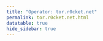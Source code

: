 ```yaml
---
title: "Operator: tor.r0cket.net"
permalink: tor.r0cket.net.html
datatable: true
hide_sidebar: true
---
```


<div>                        <script type="text/javascript">window.PlotlyConfig = {MathJaxConfig: 'local'};</script>
        <script charset="utf-8" src="https://cdn.plot.ly/plotly-2.20.0.min.js"></script>                <div id="fd08f674-dbbd-4628-aeb7-9027f258bf52" class="plotly-graph-div" style="height:100%; width:100%;"></div>            <script type="text/javascript">                                    window.PLOTLYENV=window.PLOTLYENV || {};                                    if (document.getElementById("fd08f674-dbbd-4628-aeb7-9027f258bf52")) {                    Plotly.newPlot(                        "fd08f674-dbbd-4628-aeb7-9027f258bf52",                        [{"name":"exit probability (%)","x":["2024-09-26","2024-09-27","2024-09-28","2024-09-29","2024-09-30","2024-10-01","2024-10-02","2024-10-03","2024-10-04","2024-10-05","2024-10-06","2024-10-07","2024-10-08","2024-10-09","2024-10-10","2024-10-11","2024-10-12","2024-10-13","2024-10-14","2024-10-15","2024-10-16","2024-10-17","2024-10-18","2024-10-19","2024-10-20","2024-10-21","2024-10-22","2024-10-23","2024-10-24","2024-10-25","2024-10-26","2024-10-27","2024-10-28","2024-10-29","2024-10-30","2024-10-31","2024-11-01","2024-11-02","2024-11-03","2024-11-04","2024-11-05","2024-11-06","2024-11-07","2024-11-08","2024-11-09","2024-11-10","2024-11-11","2024-11-12","2024-11-13","2024-11-14","2024-11-15","2024-11-16","2024-11-17","2024-11-18","2024-11-19","2024-11-20","2024-11-21","2024-11-22","2024-11-23","2024-11-24","2024-11-25","2024-11-26","2024-11-27","2024-11-28","2024-11-29","2024-11-30","2024-12-01","2024-12-02","2024-12-03","2024-12-04","2024-12-05","2024-12-06","2024-12-07","2024-12-08","2024-12-09","2024-12-10","2024-12-11","2024-12-12","2024-12-13","2024-12-14","2024-12-15","2024-12-16","2024-12-17","2024-12-18","2024-12-19","2024-12-20","2024-12-21","2024-12-22","2024-12-23","2024-12-24","2024-12-25","2024-12-26","2024-12-27","2024-12-28","2024-12-29","2024-12-30","2024-12-31","2025-01-01","2025-01-02","2025-01-03","2025-01-04","2025-01-05","2025-01-06","2025-01-07","2025-01-08","2025-01-09","2025-01-10","2025-01-11","2025-01-12","2025-01-13","2025-01-14","2025-01-15","2025-01-16","2025-01-17","2025-01-18","2025-01-19","2025-01-20","2025-01-21","2025-01-22","2025-01-23","2025-01-24","2025-01-25","2025-01-26","2025-01-27","2025-01-28","2025-01-29","2025-01-30","2025-01-31","2025-02-01","2025-02-02","2025-02-03","2025-02-04","2025-02-05","2025-02-06","2025-02-07","2025-02-08","2025-02-09","2025-02-10","2025-02-11","2025-02-12","2025-02-13","2025-02-14","2025-02-15","2025-02-16","2025-02-17","2025-02-18","2025-02-19","2025-02-20","2025-02-21","2025-02-22","2025-02-23","2025-02-24","2025-02-25","2025-02-26","2025-02-27","2025-02-28","2025-03-01","2025-03-02","2025-03-03","2025-03-04","2025-03-05","2025-03-06","2025-03-07","2025-03-08","2025-03-09","2025-03-10","2025-03-11","2025-03-12","2025-03-13","2025-03-14","2025-03-15","2025-03-16","2025-03-17","2025-03-18","2025-03-19","2025-03-20","2025-03-21","2025-03-22","2025-03-23","2025-03-24","2025-03-25","2025-03-26","2025-03-27","2025-03-28","2025-03-29","2025-03-30","2025-03-31","2025-04-01","2025-04-02","2025-04-03","2025-04-04","2025-04-05","2025-04-06","2025-04-07","2025-04-08","2025-04-09","2025-04-10","2025-04-11","2025-04-12","2025-04-13","2025-04-14","2025-04-15","2025-04-16","2025-04-17","2025-04-18","2025-04-19","2025-04-20","2025-04-21","2025-04-22","2025-04-23","2025-04-24"],"y":[0.0,0.0,0.0,0.04,0.04,0.04,0.05,0.05,0.05,0.06,0.07,0.09,0.1,0.13,0.13,0.12,0.12,0.13,0.16,0.18,0.19,0.21,0.28,0.29,0.5,0.55,0.59,0.62,0.6,0.59,0.57,0.57,0.57,0.56,0.54,0.56,0.48,0.48,0.49,0.47,0.48,0.49,0.48,0.47,0.46,0.46,0.46,0.45,0.47,0.63,0.65,0.69,0.71,0.78,0.86,0.94,1.0,1.07,1.08,1.19,1.24,1.28,1.28,1.31,1.37,1.39,1.43,1.44,1.44,1.47,1.49,1.48,1.47,1.49,1.71,1.54,1.57,1.6,1.66,1.63,1.66,1.77,1.61,null,1.78,1.76,1.71,1.65,1.53,1.2,1.07,1.07,1.01,1.0,0.94,0.92,0.91,0.88,0.88,0.85,0.84,0.75,0.81,0.9,1.03,1.13,1.19,1.22,1.24,1.29,1.33,1.37,1.51,1.56,1.6,1.62,1.7,1.78,2.16,2.61,2.74,3.01,3.42,3.58,3.88,4.03,4.15,4.25,4.33,4.44,4.47,4.44,4.7,4.54,4.48,4.46,4.49,4.42,4.41,4.64,4.33,4.32,4.36,4.38,5.03,5.06,5.3,5.48,5.44,5.53,5.74,5.82,5.94,5.93,6.04,6.04,5.7,5.73,6.04,6.09,6.05,6.02,6.01,5.99,6.04,6.03,6.04,6.06,6.12,6.02,5.88,5.85,5.81,5.8,5.73,5.73,5.63,5.57,5.6,5.7,5.74,5.78,5.81,5.79,5.78,5.92,6.12,6.73,6.97,7.34,7.45,7.35,7.41,7.5,7.57,7.59,7.78,7.9,7.89,8.03,8.1,8.31,8.42,8.58,8.95,8.96,8.99,9.1,9.18,8.79,9.21],"type":"scatter","xaxis":"x","yaxis":"y"},{"name":"guard probability (%)","x":["2024-09-26","2024-09-27","2024-09-28","2024-09-29","2024-09-30","2024-10-01","2024-10-02","2024-10-03","2024-10-04","2024-10-05","2024-10-06","2024-10-07","2024-10-08","2024-10-09","2024-10-10","2024-10-11","2024-10-12","2024-10-13","2024-10-14","2024-10-15","2024-10-16","2024-10-17","2024-10-18","2024-10-19","2024-10-20","2024-10-21","2024-10-22","2024-10-23","2024-10-24","2024-10-25","2024-10-26","2024-10-27","2024-10-28","2024-10-29","2024-10-30","2024-10-31","2024-11-01","2024-11-02","2024-11-03","2024-11-04","2024-11-05","2024-11-06","2024-11-07","2024-11-08","2024-11-09","2024-11-10","2024-11-11","2024-11-12","2024-11-13","2024-11-14","2024-11-15","2024-11-16","2024-11-17","2024-11-18","2024-11-19","2024-11-20","2024-11-21","2024-11-22","2024-11-23","2024-11-24","2024-11-25","2024-11-26","2024-11-27","2024-11-28","2024-11-29","2024-11-30","2024-12-01","2024-12-02","2024-12-03","2024-12-04","2024-12-05","2024-12-06","2024-12-07","2024-12-08","2024-12-09","2024-12-10","2024-12-11","2024-12-12","2024-12-13","2024-12-14","2024-12-15","2024-12-16","2024-12-17","2024-12-18","2024-12-19","2024-12-20","2024-12-21","2024-12-22","2024-12-23","2024-12-24","2024-12-25","2024-12-26","2024-12-27","2024-12-28","2024-12-29","2024-12-30","2024-12-31","2025-01-01","2025-01-02","2025-01-03","2025-01-04","2025-01-05","2025-01-06","2025-01-07","2025-01-08","2025-01-09","2025-01-10","2025-01-11","2025-01-12","2025-01-13","2025-01-14","2025-01-15","2025-01-16","2025-01-17","2025-01-18","2025-01-19","2025-01-20","2025-01-21","2025-01-22","2025-01-23","2025-01-24","2025-01-25","2025-01-26","2025-01-27","2025-01-28","2025-01-29","2025-01-30","2025-01-31","2025-02-01","2025-02-02","2025-02-03","2025-02-04","2025-02-05","2025-02-06","2025-02-07","2025-02-08","2025-02-09","2025-02-10","2025-02-11","2025-02-12","2025-02-13","2025-02-14","2025-02-15","2025-02-16","2025-02-17","2025-02-18","2025-02-19","2025-02-20","2025-02-21","2025-02-22","2025-02-23","2025-02-24","2025-02-25","2025-02-26","2025-02-27","2025-02-28","2025-03-01","2025-03-02","2025-03-03","2025-03-04","2025-03-05","2025-03-06","2025-03-07","2025-03-08","2025-03-09","2025-03-10","2025-03-11","2025-03-12","2025-03-13","2025-03-14","2025-03-15","2025-03-16","2025-03-17","2025-03-18","2025-03-19","2025-03-20","2025-03-21","2025-03-22","2025-03-23","2025-03-24","2025-03-25","2025-03-26","2025-03-27","2025-03-28","2025-03-29","2025-03-30","2025-03-31","2025-04-01","2025-04-02","2025-04-03","2025-04-04","2025-04-05","2025-04-06","2025-04-07","2025-04-08","2025-04-09","2025-04-10","2025-04-11","2025-04-12","2025-04-13","2025-04-14","2025-04-15","2025-04-16","2025-04-17","2025-04-18","2025-04-19","2025-04-20","2025-04-21","2025-04-22","2025-04-23","2025-04-24"],"y":[0.0,0.0,0.0,0.0,0.0,0.0,0.0,0.0,0.0,0.0,0.0,0.0,0.0,0.0,0.0,0.0,0.0,0.0,0.0,0.0,0.0,0.0,0.0,0.0,0.0,0.0,0.0,0.0,0.0,0.0,0.0,0.0,0.0,0.0,0.0,0.01,0.0,0.0,0.0,0.0,0.0,0.0,0.0,0.0,0.0,0.0,0.0,0.01,0.0,0.0,0.01,0.01,0.01,0.01,0.02,0.01,0.0,0.0,0.0,0.0,0.0,0.01,0.03,0.02,0.01,0.01,0.03,0.04,0.04,0.05,0.05,0.05,0.06,0.07,0.01,0.09,0.08,0.09,0.09,0.09,0.08,0.05,0.1,null,0.0,0.0,0.0,0.0,0.0,0.0,0.0,0.0,0.0,0.0,0.0,0.0,0.0,0.0,0.0,0.0,0.0,0.04,0.07,0.08,0.1,0.1,0.11,0.12,0.12,0.13,0.13,0.14,0.14,0.13,0.13,0.13,0.12,0.17,0.18,0.18,0.19,0.2,0.21,0.28,0.44,0.47,0.44,0.46,0.43,0.43,0.47,0.51,0.42,0.45,0.45,0.42,0.41,0.39,0.38,0.25,0.33,0.36,0.34,0.33,0.04,0.04,0.05,0.03,0.04,0.04,0.03,0.04,0.04,0.04,0.04,0.03,0.01,0.01,0.03,0.04,0.04,0.04,0.04,0.04,0.05,0.05,0.05,0.05,0.06,0.06,0.06,0.05,0.05,0.05,0.05,0.03,0.03,0.03,0.03,0.0,0.0,0.0,0.0,0.0,0.0,0.0,0.0,0.0,0.0,0.0,0.0,0.0,0.0,0.0,0.0,0.0,0.0,0.0,0.0,0.0,0.0,0.0,0.0,0.0,0.0,0.0,0.0,0.0,0.0,0.0,0.0],"type":"scatter","xaxis":"x","yaxis":"y"},{"name":"advertised bandwidth","x":["2024-09-26","2024-09-27","2024-09-28","2024-09-29","2024-09-30","2024-10-01","2024-10-02","2024-10-03","2024-10-04","2024-10-05","2024-10-06","2024-10-07","2024-10-08","2024-10-09","2024-10-10","2024-10-11","2024-10-12","2024-10-13","2024-10-14","2024-10-15","2024-10-16","2024-10-17","2024-10-18","2024-10-19","2024-10-20","2024-10-21","2024-10-22","2024-10-23","2024-10-24","2024-10-25","2024-10-26","2024-10-27","2024-10-28","2024-10-29","2024-10-30","2024-10-31","2024-11-01","2024-11-02","2024-11-03","2024-11-04","2024-11-05","2024-11-06","2024-11-07","2024-11-08","2024-11-09","2024-11-10","2024-11-11","2024-11-12","2024-11-13","2024-11-14","2024-11-15","2024-11-16","2024-11-17","2024-11-18","2024-11-19","2024-11-20","2024-11-21","2024-11-22","2024-11-23","2024-11-24","2024-11-25","2024-11-26","2024-11-27","2024-11-28","2024-11-29","2024-11-30","2024-12-01","2024-12-02","2024-12-03","2024-12-04","2024-12-05","2024-12-06","2024-12-07","2024-12-08","2024-12-09","2024-12-10","2024-12-11","2024-12-12","2024-12-13","2024-12-14","2024-12-15","2024-12-16","2024-12-17","2024-12-18","2024-12-19","2024-12-20","2024-12-21","2024-12-22","2024-12-23","2024-12-24","2024-12-25","2024-12-26","2024-12-27","2024-12-28","2024-12-29","2024-12-30","2024-12-31","2025-01-01","2025-01-02","2025-01-03","2025-01-04","2025-01-05","2025-01-06","2025-01-07","2025-01-08","2025-01-09","2025-01-10","2025-01-11","2025-01-12","2025-01-13","2025-01-14","2025-01-15","2025-01-16","2025-01-17","2025-01-18","2025-01-19","2025-01-20","2025-01-21","2025-01-22","2025-01-23","2025-01-24","2025-01-25","2025-01-26","2025-01-27","2025-01-28","2025-01-29","2025-01-30","2025-01-31","2025-02-01","2025-02-02","2025-02-03","2025-02-04","2025-02-05","2025-02-06","2025-02-07","2025-02-08","2025-02-09","2025-02-10","2025-02-11","2025-02-12","2025-02-13","2025-02-14","2025-02-15","2025-02-16","2025-02-17","2025-02-18","2025-02-19","2025-02-20","2025-02-21","2025-02-22","2025-02-23","2025-02-24","2025-02-25","2025-02-26","2025-02-27","2025-02-28","2025-03-01","2025-03-02","2025-03-03","2025-03-04","2025-03-05","2025-03-06","2025-03-07","2025-03-08","2025-03-09","2025-03-10","2025-03-11","2025-03-12","2025-03-13","2025-03-14","2025-03-15","2025-03-16","2025-03-17","2025-03-18","2025-03-19","2025-03-20","2025-03-21","2025-03-22","2025-03-23","2025-03-24","2025-03-25","2025-03-26","2025-03-27","2025-03-28","2025-03-29","2025-03-30","2025-03-31","2025-04-01","2025-04-02","2025-04-03","2025-04-04","2025-04-05","2025-04-06","2025-04-07","2025-04-08","2025-04-09","2025-04-10","2025-04-11","2025-04-12","2025-04-13","2025-04-14","2025-04-15","2025-04-16","2025-04-17","2025-04-18","2025-04-19","2025-04-20","2025-04-21","2025-04-22","2025-04-23","2025-04-24"],"y":[0.0,0.12,0.12,0.12,0.12,0.12,0.14,0.16,0.16,0.16,0.23,0.32,0.24,0.33,0.34,0.34,0.31,0.44,0.47,0.49,0.63,0.72,0.79,0.8,1.49,1.66,1.66,1.66,1.56,1.57,1.57,1.5,1.5,1.47,1.47,1.34,1.17,1.16,1.23,1.26,1.26,1.25,1.19,1.19,1.18,1.17,1.17,1.83,1.84,1.9,1.98,1.97,2.4,2.52,2.65,2.77,3.02,3.08,3.06,3.39,3.41,3.52,3.75,3.79,3.91,4.06,4.13,4.16,4.38,4.39,4.41,4.44,4.41,4.44,4.57,4.58,4.66,4.84,4.83,4.9,4.94,4.94,4.87,4.87,4.86,4.86,4.72,4.53,4.36,2.92,2.92,2.84,2.66,2.65,2.55,2.46,2.43,2.42,2.35,2.37,2.27,2.75,3.19,3.19,3.63,3.88,3.88,4.12,4.26,4.26,4.45,4.96,5.05,5.08,5.17,5.31,6.78,7.96,8.39,8.78,9.25,10.59,12.29,12.68,13.31,14.05,14.43,14.83,15.24,15.49,15.62,15.91,16.01,15.91,15.82,15.71,15.58,15.58,15.43,15.35,15.36,15.31,15.38,15.45,16.58,16.59,16.35,16.58,16.62,17.23,17.59,17.64,17.99,17.97,18.56,18.64,18.78,18.91,18.87,18.98,18.91,18.72,18.98,19.15,19.14,19.08,19.03,18.71,18.4,18.18,18.2,18.35,18.28,18.25,18.35,18.39,18.35,18.58,18.78,18.99,19.38,19.47,19.52,19.45,19.46,20.98,24.4,24.5,24.55,24.69,24.19,23.16,23.42,23.52,23.65,23.45,23.67,23.61,23.62,23.83,24.33,24.71,24.8,24.88,24.95,25.04,25.14,25.43,25.84,27.34,28.4],"type":"scatter","xaxis":"x","yaxis":"y2"}],                        {"template":{"data":{"histogram2dcontour":[{"type":"histogram2dcontour","colorbar":{"outlinewidth":0,"ticks":""},"colorscale":[[0.0,"#0d0887"],[0.1111111111111111,"#46039f"],[0.2222222222222222,"#7201a8"],[0.3333333333333333,"#9c179e"],[0.4444444444444444,"#bd3786"],[0.5555555555555556,"#d8576b"],[0.6666666666666666,"#ed7953"],[0.7777777777777778,"#fb9f3a"],[0.8888888888888888,"#fdca26"],[1.0,"#f0f921"]]}],"choropleth":[{"type":"choropleth","colorbar":{"outlinewidth":0,"ticks":""}}],"histogram2d":[{"type":"histogram2d","colorbar":{"outlinewidth":0,"ticks":""},"colorscale":[[0.0,"#0d0887"],[0.1111111111111111,"#46039f"],[0.2222222222222222,"#7201a8"],[0.3333333333333333,"#9c179e"],[0.4444444444444444,"#bd3786"],[0.5555555555555556,"#d8576b"],[0.6666666666666666,"#ed7953"],[0.7777777777777778,"#fb9f3a"],[0.8888888888888888,"#fdca26"],[1.0,"#f0f921"]]}],"heatmap":[{"type":"heatmap","colorbar":{"outlinewidth":0,"ticks":""},"colorscale":[[0.0,"#0d0887"],[0.1111111111111111,"#46039f"],[0.2222222222222222,"#7201a8"],[0.3333333333333333,"#9c179e"],[0.4444444444444444,"#bd3786"],[0.5555555555555556,"#d8576b"],[0.6666666666666666,"#ed7953"],[0.7777777777777778,"#fb9f3a"],[0.8888888888888888,"#fdca26"],[1.0,"#f0f921"]]}],"heatmapgl":[{"type":"heatmapgl","colorbar":{"outlinewidth":0,"ticks":""},"colorscale":[[0.0,"#0d0887"],[0.1111111111111111,"#46039f"],[0.2222222222222222,"#7201a8"],[0.3333333333333333,"#9c179e"],[0.4444444444444444,"#bd3786"],[0.5555555555555556,"#d8576b"],[0.6666666666666666,"#ed7953"],[0.7777777777777778,"#fb9f3a"],[0.8888888888888888,"#fdca26"],[1.0,"#f0f921"]]}],"contourcarpet":[{"type":"contourcarpet","colorbar":{"outlinewidth":0,"ticks":""}}],"contour":[{"type":"contour","colorbar":{"outlinewidth":0,"ticks":""},"colorscale":[[0.0,"#0d0887"],[0.1111111111111111,"#46039f"],[0.2222222222222222,"#7201a8"],[0.3333333333333333,"#9c179e"],[0.4444444444444444,"#bd3786"],[0.5555555555555556,"#d8576b"],[0.6666666666666666,"#ed7953"],[0.7777777777777778,"#fb9f3a"],[0.8888888888888888,"#fdca26"],[1.0,"#f0f921"]]}],"surface":[{"type":"surface","colorbar":{"outlinewidth":0,"ticks":""},"colorscale":[[0.0,"#0d0887"],[0.1111111111111111,"#46039f"],[0.2222222222222222,"#7201a8"],[0.3333333333333333,"#9c179e"],[0.4444444444444444,"#bd3786"],[0.5555555555555556,"#d8576b"],[0.6666666666666666,"#ed7953"],[0.7777777777777778,"#fb9f3a"],[0.8888888888888888,"#fdca26"],[1.0,"#f0f921"]]}],"mesh3d":[{"type":"mesh3d","colorbar":{"outlinewidth":0,"ticks":""}}],"scatter":[{"fillpattern":{"fillmode":"overlay","size":10,"solidity":0.2},"type":"scatter"}],"parcoords":[{"type":"parcoords","line":{"colorbar":{"outlinewidth":0,"ticks":""}}}],"scatterpolargl":[{"type":"scatterpolargl","marker":{"colorbar":{"outlinewidth":0,"ticks":""}}}],"bar":[{"error_x":{"color":"#2a3f5f"},"error_y":{"color":"#2a3f5f"},"marker":{"line":{"color":"#E5ECF6","width":0.5},"pattern":{"fillmode":"overlay","size":10,"solidity":0.2}},"type":"bar"}],"scattergeo":[{"type":"scattergeo","marker":{"colorbar":{"outlinewidth":0,"ticks":""}}}],"scatterpolar":[{"type":"scatterpolar","marker":{"colorbar":{"outlinewidth":0,"ticks":""}}}],"histogram":[{"marker":{"pattern":{"fillmode":"overlay","size":10,"solidity":0.2}},"type":"histogram"}],"scattergl":[{"type":"scattergl","marker":{"colorbar":{"outlinewidth":0,"ticks":""}}}],"scatter3d":[{"type":"scatter3d","line":{"colorbar":{"outlinewidth":0,"ticks":""}},"marker":{"colorbar":{"outlinewidth":0,"ticks":""}}}],"scattermapbox":[{"type":"scattermapbox","marker":{"colorbar":{"outlinewidth":0,"ticks":""}}}],"scatterternary":[{"type":"scatterternary","marker":{"colorbar":{"outlinewidth":0,"ticks":""}}}],"scattercarpet":[{"type":"scattercarpet","marker":{"colorbar":{"outlinewidth":0,"ticks":""}}}],"carpet":[{"aaxis":{"endlinecolor":"#2a3f5f","gridcolor":"white","linecolor":"white","minorgridcolor":"white","startlinecolor":"#2a3f5f"},"baxis":{"endlinecolor":"#2a3f5f","gridcolor":"white","linecolor":"white","minorgridcolor":"white","startlinecolor":"#2a3f5f"},"type":"carpet"}],"table":[{"cells":{"fill":{"color":"#EBF0F8"},"line":{"color":"white"}},"header":{"fill":{"color":"#C8D4E3"},"line":{"color":"white"}},"type":"table"}],"barpolar":[{"marker":{"line":{"color":"#E5ECF6","width":0.5},"pattern":{"fillmode":"overlay","size":10,"solidity":0.2}},"type":"barpolar"}],"pie":[{"automargin":true,"type":"pie"}]},"layout":{"autotypenumbers":"strict","colorway":["#636efa","#EF553B","#00cc96","#ab63fa","#FFA15A","#19d3f3","#FF6692","#B6E880","#FF97FF","#FECB52"],"font":{"color":"#2a3f5f"},"hovermode":"closest","hoverlabel":{"align":"left"},"paper_bgcolor":"white","plot_bgcolor":"#E5ECF6","polar":{"bgcolor":"#E5ECF6","angularaxis":{"gridcolor":"white","linecolor":"white","ticks":""},"radialaxis":{"gridcolor":"white","linecolor":"white","ticks":""}},"ternary":{"bgcolor":"#E5ECF6","aaxis":{"gridcolor":"white","linecolor":"white","ticks":""},"baxis":{"gridcolor":"white","linecolor":"white","ticks":""},"caxis":{"gridcolor":"white","linecolor":"white","ticks":""}},"coloraxis":{"colorbar":{"outlinewidth":0,"ticks":""}},"colorscale":{"sequential":[[0.0,"#0d0887"],[0.1111111111111111,"#46039f"],[0.2222222222222222,"#7201a8"],[0.3333333333333333,"#9c179e"],[0.4444444444444444,"#bd3786"],[0.5555555555555556,"#d8576b"],[0.6666666666666666,"#ed7953"],[0.7777777777777778,"#fb9f3a"],[0.8888888888888888,"#fdca26"],[1.0,"#f0f921"]],"sequentialminus":[[0.0,"#0d0887"],[0.1111111111111111,"#46039f"],[0.2222222222222222,"#7201a8"],[0.3333333333333333,"#9c179e"],[0.4444444444444444,"#bd3786"],[0.5555555555555556,"#d8576b"],[0.6666666666666666,"#ed7953"],[0.7777777777777778,"#fb9f3a"],[0.8888888888888888,"#fdca26"],[1.0,"#f0f921"]],"diverging":[[0,"#8e0152"],[0.1,"#c51b7d"],[0.2,"#de77ae"],[0.3,"#f1b6da"],[0.4,"#fde0ef"],[0.5,"#f7f7f7"],[0.6,"#e6f5d0"],[0.7,"#b8e186"],[0.8,"#7fbc41"],[0.9,"#4d9221"],[1,"#276419"]]},"xaxis":{"gridcolor":"white","linecolor":"white","ticks":"","title":{"standoff":15},"zerolinecolor":"white","automargin":true,"zerolinewidth":2},"yaxis":{"gridcolor":"white","linecolor":"white","ticks":"","title":{"standoff":15},"zerolinecolor":"white","automargin":true,"zerolinewidth":2},"scene":{"xaxis":{"backgroundcolor":"#E5ECF6","gridcolor":"white","linecolor":"white","showbackground":true,"ticks":"","zerolinecolor":"white","gridwidth":2},"yaxis":{"backgroundcolor":"#E5ECF6","gridcolor":"white","linecolor":"white","showbackground":true,"ticks":"","zerolinecolor":"white","gridwidth":2},"zaxis":{"backgroundcolor":"#E5ECF6","gridcolor":"white","linecolor":"white","showbackground":true,"ticks":"","zerolinecolor":"white","gridwidth":2}},"shapedefaults":{"line":{"color":"#2a3f5f"}},"annotationdefaults":{"arrowcolor":"#2a3f5f","arrowhead":0,"arrowwidth":1},"geo":{"bgcolor":"white","landcolor":"#E5ECF6","subunitcolor":"white","showland":true,"showlakes":true,"lakecolor":"white"},"title":{"x":0.05},"mapbox":{"style":"light"}}},"xaxis":{"anchor":"y","domain":[0.0,0.94],"rangeselector":{"buttons":[{"count":7,"label":"week","step":"day","stepmode":"backward"},{"count":1,"label":"month","step":"month","stepmode":"backward"},{"count":6,"label":"6 months","step":"month","stepmode":"backward"},{"count":1,"label":"year","step":"year","stepmode":"backward"},{"step":"all"}]}},"yaxis":{"anchor":"x","domain":[0.0,1.0],"title":{"text":"exit / guard probability"},"ticksuffix":"%","rangemode":"nonnegative"},"yaxis2":{"anchor":"x","overlaying":"y","side":"right","title":{"text":"advertised bandwidth"},"ticksuffix":" Gbit/s","rangemode":"nonnegative"},"hovermode":"x"},                        {"responsive": true}                    )                };                            </script>        </div>

Only proven relays are included in the graph and table. A proven relay claims to be part of a domain
and can be verified to be part of it via the
["well-known" URL or DNS records](https://nusenu.github.io/ContactInfo-Information-Sharing-Specification/#proof).

<div class="datatable-begin"></div>

| Nickname                                                            |   Mbit/s | Exit   | IPv4                                                 | IPv6                                                           | First Seen   | Tor Version   | AS Name                            |
|:--------------------------------------------------------------------|---------:|:-------|:-----------------------------------------------------|:---------------------------------------------------------------|:-------------|:--------------|:-----------------------------------|
| [r0cket11i7](w/relay/005A2425FAD0E62F9E83DB2C052DB8F75ADF0885.html) |      220 | Y      | [45.84.107.128](https://stat.ripe.net/45.84.107.128) | [2a0d:bbc7:0:1::7f](https://stat.ripe.net/2a0d:bbc7:0:1::7f)   | 2025-02-16   | 0.4.8.16      | [QuxLabs AB](w/as_number/AS214503) |
| [r0cket07i0](w/relay/06E48BA174A19C2225F8F6EF733D5E58E4D20348.html) |      279 | Y      | [45.84.107.74](https://stat.ripe.net/45.84.107.74)   | [2a0d:bbc7:0:1::36c](https://stat.ripe.net/2a0d:bbc7:0:1::36c) | 2025-01-19   | 0.4.8.16      | [QuxLabs AB](w/as_number/AS214503) |
| [r0cket10i3](w/relay/0AF0BA36BB1D55C8C66C2441F96286F43ADEA164.html) |      263 | Y      | [45.84.107.47](https://stat.ripe.net/45.84.107.47)   | [2a0d:bbc7:0:1::3d5](https://stat.ripe.net/2a0d:bbc7:0:1::3d5) | 2025-01-20   | 0.4.8.16      | [QuxLabs AB](w/as_number/AS214503) |
| [r0cket05i0](w/relay/0DCFEE3D83FEE9AB7AF9B8C17F2F3B605FF90AE4.html) |      267 | Y      | [45.84.107.222](https://stat.ripe.net/45.84.107.222) | [2a0d:bbc7:0:1::3cc](https://stat.ripe.net/2a0d:bbc7:0:1::3cc) | 2025-01-19   | 0.4.8.16      | [QuxLabs AB](w/as_number/AS214503) |
| [r0cket14i5](w/relay/0EDE69DCC3AB5E341B8676DC84746604A990579F.html) |      236 | Y      | [45.84.107.54](https://stat.ripe.net/45.84.107.54)   | [2a0d:bbc7:0:1::50](https://stat.ripe.net/2a0d:bbc7:0:1::50)   | 2025-03-24   | 0.4.8.16      | [QuxLabs AB](w/as_number/AS214503) |
| [r0cket07i3](w/relay/0FC8D93A9B674865F12022FE3ADED541D324FBFC.html) |      330 | Y      | [45.84.107.74](https://stat.ripe.net/45.84.107.74)   | [2a0d:bbc7:0:1::36c](https://stat.ripe.net/2a0d:bbc7:0:1::36c) | 2025-01-19   | 0.4.8.16      | [QuxLabs AB](w/as_number/AS214503) |
| [r0cket02i0](w/relay/10E1D592B53C7F880FB5FC1F705E786AC3EEC0AD.html) |      239 | Y      | [45.84.107.182](https://stat.ripe.net/45.84.107.182) | [2a0d:bbc7:0:1::254](https://stat.ripe.net/2a0d:bbc7:0:1::254) | 2024-09-26   | 0.4.8.16      | [QuxLabs AB](w/as_number/AS214503) |
| [r0cket14i6](w/relay/1554F2D7E1C77D5D555A8CB3D6AFE4F80425A549.html) |      278 | Y      | [45.84.107.54](https://stat.ripe.net/45.84.107.54)   | [2a0d:bbc7:0:1::50](https://stat.ripe.net/2a0d:bbc7:0:1::50)   | 2025-03-24   | 0.4.8.16      | [QuxLabs AB](w/as_number/AS214503) |
| [r0cket11i4](w/relay/1B626CD12EC5D970AF3FB088352DD387B6D6DC92.html) |      292 | Y      | [45.84.107.128](https://stat.ripe.net/45.84.107.128) | [2a0d:bbc7:0:1::7f](https://stat.ripe.net/2a0d:bbc7:0:1::7f)   | 2025-02-16   | 0.4.8.16      | [QuxLabs AB](w/as_number/AS214503) |
| [r0cket07i7](w/relay/1D1ED142F2B65FC97BEFCFA7DC208FFF7E0FC52C.html) |      225 | Y      | [45.84.107.74](https://stat.ripe.net/45.84.107.74)   | [2a0d:bbc7:0:1::36c](https://stat.ripe.net/2a0d:bbc7:0:1::36c) | 2025-01-19   | 0.4.8.16      | [QuxLabs AB](w/as_number/AS214503) |
| [r0cket05i4](w/relay/1F4C302B353D3393F79329BDC9CE8AE5138A93FC.html) |      224 | Y      | [45.84.107.222](https://stat.ripe.net/45.84.107.222) | [2a0d:bbc7:0:1::3cc](https://stat.ripe.net/2a0d:bbc7:0:1::3cc) | 2025-01-19   | 0.4.8.16      | [QuxLabs AB](w/as_number/AS214503) |
| [r0cket08i1](w/relay/1F8D8FD528E19545E5CE8BA05B2492CC439FAD2C.html) |      215 | Y      | [45.84.107.172](https://stat.ripe.net/45.84.107.172) | [2a0d:bbc7:0:1::38c](https://stat.ripe.net/2a0d:bbc7:0:1::38c) | 2025-01-20   | 0.4.8.16      | [QuxLabs AB](w/as_number/AS214503) |
| [r0cket11i3](w/relay/1FB340AF949D796701A4908170F42D757546DE1A.html) |      253 | Y      | [45.84.107.128](https://stat.ripe.net/45.84.107.128) | [2a0d:bbc7:0:1::7f](https://stat.ripe.net/2a0d:bbc7:0:1::7f)   | 2025-02-16   | 0.4.8.16      | [QuxLabs AB](w/as_number/AS214503) |
| [r0cket13i1](w/relay/20A2D0A0C53B6A461C6D97889DAAC47894A78F64.html) |      209 | Y      | [45.84.107.97](https://stat.ripe.net/45.84.107.97)   | [2a0d:bbc7:0:1::2ef](https://stat.ripe.net/2a0d:bbc7:0:1::2ef) | 2025-02-16   | 0.4.8.16      | [QuxLabs AB](w/as_number/AS214503) |
| [r0cket04i5](w/relay/2310076653AEECCDCC18BECBC4CD04459E370D0B.html) |      263 | Y      | [45.84.107.101](https://stat.ripe.net/45.84.107.101) | [2a0d:bbc7:0:1::1df](https://stat.ripe.net/2a0d:bbc7:0:1::1df) | 2025-01-13   | 0.4.8.16      | [QuxLabs AB](w/as_number/AS214503) |
| [r0cket14i4](w/relay/24281B5D0B8A29FE64BBD94E95CC06197995FEA0.html) |      210 | Y      | [45.84.107.54](https://stat.ripe.net/45.84.107.54)   | [2a0d:bbc7:0:1::50](https://stat.ripe.net/2a0d:bbc7:0:1::50)   | 2025-03-24   | 0.4.8.16      | [QuxLabs AB](w/as_number/AS214503) |
| [r0cket01i5](w/relay/251945FE33233646D1AA109A0858E087DDA64CD7.html) |      270 | Y      | [45.84.107.198](https://stat.ripe.net/45.84.107.198) | [2a0d:bbc7:0:1::320](https://stat.ripe.net/2a0d:bbc7:0:1::320) | 2024-11-11   | 0.4.8.16      | [QuxLabs AB](w/as_number/AS214503) |
| [r0cket10i5](w/relay/287A1C40B818DF6C45E8496CDE5026F11563CF10.html) |      190 | Y      | [45.84.107.47](https://stat.ripe.net/45.84.107.47)   | [2a0d:bbc7:0:1::3d5](https://stat.ripe.net/2a0d:bbc7:0:1::3d5) | 2025-01-20   | 0.4.8.16      | [QuxLabs AB](w/as_number/AS214503) |
| [r0cket05i3](w/relay/2C4A879D954A8A85D62BA57DF8AF6A25D0D7DCF6.html) |      267 | Y      | [45.84.107.222](https://stat.ripe.net/45.84.107.222) | [2a0d:bbc7:0:1::3cc](https://stat.ripe.net/2a0d:bbc7:0:1::3cc) | 2025-01-19   | 0.4.8.16      | [QuxLabs AB](w/as_number/AS214503) |
| [r0cket14i0](w/relay/2C653B48D74CC845F6E26083CD18B818F6F93F2A.html) |      225 | Y      | [45.84.107.54](https://stat.ripe.net/45.84.107.54)   | [2a0d:bbc7:0:1::50](https://stat.ripe.net/2a0d:bbc7:0:1::50)   | 2025-03-24   | 0.4.8.16      | [QuxLabs AB](w/as_number/AS214503) |
| [r0cket04i1](w/relay/313759D2840984823598604F6FFE5145E38B920D.html) |      218 | Y      | [45.84.107.101](https://stat.ripe.net/45.84.107.101) | [2a0d:bbc7:0:1::1df](https://stat.ripe.net/2a0d:bbc7:0:1::1df) | 2025-01-13   | 0.4.8.16      | [QuxLabs AB](w/as_number/AS214503) |
| [r0cket09i5](w/relay/31917AFC85EE34F85CAAF9CCCA56B90F2D4B1BA4.html) |      232 | Y      | [45.84.107.33](https://stat.ripe.net/45.84.107.33)   | [2a0d:bbc7:0:1::3bd](https://stat.ripe.net/2a0d:bbc7:0:1::3bd) | 2025-01-20   | 0.4.8.16      | [QuxLabs AB](w/as_number/AS214503) |
| [r0cket09i3](w/relay/341107C7E1231224299914B9406F7CF5676115C1.html) |      271 | Y      | [45.84.107.33](https://stat.ripe.net/45.84.107.33)   | [2a0d:bbc7:0:1::3bd](https://stat.ripe.net/2a0d:bbc7:0:1::3bd) | 2025-01-20   | 0.4.8.16      | [QuxLabs AB](w/as_number/AS214503) |
| [r0cket06i3](w/relay/341274D4EF27B9C91B9961DCF14E5B3B2B8C9400.html) |      245 | Y      | [45.84.107.55](https://stat.ripe.net/45.84.107.55)   | [2a0d:bbc7:0:1::328](https://stat.ripe.net/2a0d:bbc7:0:1::328) | 2025-01-19   | 0.4.8.16      | [QuxLabs AB](w/as_number/AS214503) |
| [r0cket06i1](w/relay/34A8DB1B8A5DEBF5A9E6754F42221C112950E517.html) |      268 | Y      | [45.84.107.55](https://stat.ripe.net/45.84.107.55)   | [2a0d:bbc7:0:1::328](https://stat.ripe.net/2a0d:bbc7:0:1::328) | 2025-01-19   | 0.4.8.16      | [QuxLabs AB](w/as_number/AS214503) |
| [r0cket01i0](w/relay/3529C2892571E24A856F207E6FBF218E39C99F0D.html) |      226 | Y      | [45.84.107.198](https://stat.ripe.net/45.84.107.198) | [2a0d:bbc7:0:1::320](https://stat.ripe.net/2a0d:bbc7:0:1::320) | 2024-09-26   | 0.4.8.16      | [QuxLabs AB](w/as_number/AS214503) |
| [r0cket11i6](w/relay/35A3DA43E5EC3C04358302F3320C9E8BA4F9A82F.html) |      275 | Y      | [45.84.107.128](https://stat.ripe.net/45.84.107.128) | [2a0d:bbc7:0:1::7f](https://stat.ripe.net/2a0d:bbc7:0:1::7f)   | 2025-02-16   | 0.4.8.16      | [QuxLabs AB](w/as_number/AS214503) |
| [r0cket08i3](w/relay/370B11DDF7BD68A79A8D40157F129844EE828ECA.html) |      235 | Y      | [45.84.107.172](https://stat.ripe.net/45.84.107.172) | [2a0d:bbc7:0:1::38c](https://stat.ripe.net/2a0d:bbc7:0:1::38c) | 2025-01-20   | 0.4.8.16      | [QuxLabs AB](w/as_number/AS214503) |
| [r0cket07i5](w/relay/3B2DC4A8D60284670E242F5D64D5C1EEEEB07E2F.html) |      266 | Y      | [45.84.107.74](https://stat.ripe.net/45.84.107.74)   | [2a0d:bbc7:0:1::36c](https://stat.ripe.net/2a0d:bbc7:0:1::36c) | 2025-01-19   | 0.4.8.16      | [QuxLabs AB](w/as_number/AS214503) |
| [r0cket13i5](w/relay/3BEF092A1CC6838757CA7BD9ABFAF3B3B4238F99.html) |      216 | Y      | [45.84.107.97](https://stat.ripe.net/45.84.107.97)   | [2a0d:bbc7:0:1::2ef](https://stat.ripe.net/2a0d:bbc7:0:1::2ef) | 2025-02-16   | 0.4.8.16      | [QuxLabs AB](w/as_number/AS214503) |
| [r0cket08i4](w/relay/422D1A5628BD829D150E82F8289EB538B3712348.html) |      256 | Y      | [45.84.107.172](https://stat.ripe.net/45.84.107.172) | [2a0d:bbc7:0:1::38c](https://stat.ripe.net/2a0d:bbc7:0:1::38c) | 2025-01-20   | 0.4.8.16      | [QuxLabs AB](w/as_number/AS214503) |
| [r0cket12i6](w/relay/43028376723E3E726F9EAE86A086D8889BE64E3D.html) |      205 | Y      | [45.84.107.17](https://stat.ripe.net/45.84.107.17)   | [2a0d:bbc7:0:1::10a](https://stat.ripe.net/2a0d:bbc7:0:1::10a) | 2025-02-16   | 0.4.8.16      | [QuxLabs AB](w/as_number/AS214503) |
| [r0cket11i2](w/relay/4335589669E83ECBFD9BA73E9A99C16856B9E1D9.html) |      230 | Y      | [45.84.107.128](https://stat.ripe.net/45.84.107.128) | [2a0d:bbc7:0:1::7f](https://stat.ripe.net/2a0d:bbc7:0:1::7f)   | 2025-02-16   | 0.4.8.16      | [QuxLabs AB](w/as_number/AS214503) |
| [r0cket06i0](w/relay/44097A370F6B0B2B1755CD024B79674AAA71CFC7.html) |      239 | Y      | [45.84.107.55](https://stat.ripe.net/45.84.107.55)   | [2a0d:bbc7:0:1::328](https://stat.ripe.net/2a0d:bbc7:0:1::328) | 2025-01-19   | 0.4.8.16      | [QuxLabs AB](w/as_number/AS214503) |
| [r0cket14i7](w/relay/458F08B4175FFF0805E11AD9684B57557A48BBB1.html) |      291 | Y      | [45.84.107.54](https://stat.ripe.net/45.84.107.54)   | [2a0d:bbc7:0:1::50](https://stat.ripe.net/2a0d:bbc7:0:1::50)   | 2025-03-24   | 0.4.8.16      | [QuxLabs AB](w/as_number/AS214503) |
| [r0cket07i6](w/relay/50CAEB3BA0AABE4AD2A12BD99CB7185C502A4178.html) |      305 | Y      | [45.84.107.74](https://stat.ripe.net/45.84.107.74)   | [2a0d:bbc7:0:1::36c](https://stat.ripe.net/2a0d:bbc7:0:1::36c) | 2025-01-19   | 0.4.8.16      | [QuxLabs AB](w/as_number/AS214503) |
| [r0cket01i4](w/relay/5E50AEE8C52E1B955092B2746B84802DC4A0BE9D.html) |      261 | Y      | [45.84.107.198](https://stat.ripe.net/45.84.107.198) | [2a0d:bbc7:0:1::320](https://stat.ripe.net/2a0d:bbc7:0:1::320) | 2024-11-11   | 0.4.8.16      | [QuxLabs AB](w/as_number/AS214503) |
| [r0cket08i0](w/relay/5EEE760B789E9840C3A5BB6C6A1A1F5D3721EB1D.html) |      279 | Y      | [45.84.107.172](https://stat.ripe.net/45.84.107.172) | [2a0d:bbc7:0:1::38c](https://stat.ripe.net/2a0d:bbc7:0:1::38c) | 2025-01-20   | 0.4.8.16      | [QuxLabs AB](w/as_number/AS214503) |
| [r0cket10i0](w/relay/5F93857784776B9CF22260FF6BF82ACB72E43A38.html) |      227 | Y      | [45.84.107.47](https://stat.ripe.net/45.84.107.47)   | [2a0d:bbc7:0:1::3d5](https://stat.ripe.net/2a0d:bbc7:0:1::3d5) | 2025-01-20   | 0.4.8.16      | [QuxLabs AB](w/as_number/AS214503) |
| [r0cket12i2](w/relay/60E0D9EC8AEA065A4C45F0E0DB12587F1B616972.html) |      237 | Y      | [45.84.107.17](https://stat.ripe.net/45.84.107.17)   | [2a0d:bbc7:0:1::10a](https://stat.ripe.net/2a0d:bbc7:0:1::10a) | 2025-02-16   | 0.4.8.16      | [QuxLabs AB](w/as_number/AS214503) |
| [r0cket06i4](w/relay/61D5F5E8EC8F4F489168C76514ECD5B308C2D223.html) |      309 | Y      | [45.84.107.55](https://stat.ripe.net/45.84.107.55)   | [2a0d:bbc7:0:1::328](https://stat.ripe.net/2a0d:bbc7:0:1::328) | 2025-01-19   | 0.4.8.16      | [QuxLabs AB](w/as_number/AS214503) |
| [r0cket03i6](w/relay/6A14DC623BEBA4F894F5474D893A7655D313D714.html) |      222 | Y      | [45.84.107.76](https://stat.ripe.net/45.84.107.76)   | [2a0d:bbc7:0:1::394](https://stat.ripe.net/2a0d:bbc7:0:1::394) | 2024-11-11   | 0.4.8.16      | [QuxLabs AB](w/as_number/AS214503) |
| [r0cket05i6](w/relay/6B980F46B01121CFB87BD54E3E780062A6E7C7ED.html) |      277 | Y      | [45.84.107.222](https://stat.ripe.net/45.84.107.222) | [2a0d:bbc7:0:1::3cc](https://stat.ripe.net/2a0d:bbc7:0:1::3cc) | 2025-01-19   | 0.4.8.16      | [QuxLabs AB](w/as_number/AS214503) |
| [r0cket12i7](w/relay/6D63A9F2765FCAC32CC738D2B80C600BEAB6A0A9.html) |      244 | Y      | [45.84.107.17](https://stat.ripe.net/45.84.107.17)   | [2a0d:bbc7:0:1::10a](https://stat.ripe.net/2a0d:bbc7:0:1::10a) | 2025-02-16   | 0.4.8.16      | [QuxLabs AB](w/as_number/AS214503) |
| [r0cket02i1](w/relay/6FC1596C9A3F2E8ABC44C819D327AAC039580511.html) |      226 | Y      | [45.84.107.182](https://stat.ripe.net/45.84.107.182) | [2a0d:bbc7:0:1::254](https://stat.ripe.net/2a0d:bbc7:0:1::254) | 2024-10-15   | 0.4.8.16      | [QuxLabs AB](w/as_number/AS214503) |
| [r0cket13i2](w/relay/77B9369AE0D561D3214A1248EEB1AF6778BBB9B8.html) |      294 | Y      | [45.84.107.97](https://stat.ripe.net/45.84.107.97)   | [2a0d:bbc7:0:1::2ef](https://stat.ripe.net/2a0d:bbc7:0:1::2ef) | 2025-02-16   | 0.4.8.16      | [QuxLabs AB](w/as_number/AS214503) |
| [r0cket14i3](w/relay/79B578BF5C02517EDCC1FB9C00F72B0FDB03BFCB.html) |      311 | Y      | [45.84.107.54](https://stat.ripe.net/45.84.107.54)   | [2a0d:bbc7:0:1::50](https://stat.ripe.net/2a0d:bbc7:0:1::50)   | 2025-03-24   | 0.4.8.16      | [QuxLabs AB](w/as_number/AS214503) |
| [r0cket08i6](w/relay/7A08DE16C89A10190DDDB63179F83F235276E181.html) |      249 | Y      | [45.84.107.172](https://stat.ripe.net/45.84.107.172) | [2a0d:bbc7:0:1::38c](https://stat.ripe.net/2a0d:bbc7:0:1::38c) | 2025-01-20   | 0.4.8.16      | [QuxLabs AB](w/as_number/AS214503) |
| [r0cket06i7](w/relay/7C1F9EECC2DE7C86FB924C333B727CA31C35FD81.html) |      222 | Y      | [45.84.107.55](https://stat.ripe.net/45.84.107.55)   | [2a0d:bbc7:0:1::328](https://stat.ripe.net/2a0d:bbc7:0:1::328) | 2025-01-19   | 0.4.8.16      | [QuxLabs AB](w/as_number/AS214503) |
| [r0cket04i4](w/relay/7E98E3AD98D7AD4D707E82D4A596A12F78A701F7.html) |      241 | Y      | [45.84.107.101](https://stat.ripe.net/45.84.107.101) | [2a0d:bbc7:0:1::1df](https://stat.ripe.net/2a0d:bbc7:0:1::1df) | 2025-01-13   | 0.4.8.16      | [QuxLabs AB](w/as_number/AS214503) |
| [r0cket12i1](w/relay/7F24D28387CE8A397091897C5B9FE6F08638BDA3.html) |      287 | Y      | [45.84.107.17](https://stat.ripe.net/45.84.107.17)   | [2a0d:bbc7:0:1::10a](https://stat.ripe.net/2a0d:bbc7:0:1::10a) | 2025-02-16   | 0.4.8.16      | [QuxLabs AB](w/as_number/AS214503) |
| [r0cket03i0](w/relay/80213FCD4B53DB7048FB9FBB20D138041CE5C94E.html) |      229 | Y      | [45.84.107.76](https://stat.ripe.net/45.84.107.76)   | [2a0d:bbc7:0:1::394](https://stat.ripe.net/2a0d:bbc7:0:1::394) | 2024-09-26   | 0.4.8.16      | [QuxLabs AB](w/as_number/AS214503) |
| [r0cket01i1](w/relay/824899A509A02BAFA438A205BD034BC31686F024.html) |      353 | Y      | [45.84.107.198](https://stat.ripe.net/45.84.107.198) | [2a0d:bbc7:0:1::320](https://stat.ripe.net/2a0d:bbc7:0:1::320) | 2024-10-15   | 0.4.8.16      | [QuxLabs AB](w/as_number/AS214503) |
| [r0cket10i4](w/relay/82A242A8D9B66AB2B09A88B52FCE3653959C1846.html) |      222 | Y      | [45.84.107.47](https://stat.ripe.net/45.84.107.47)   | [2a0d:bbc7:0:1::3d5](https://stat.ripe.net/2a0d:bbc7:0:1::3d5) | 2025-01-20   | 0.4.8.16      | [QuxLabs AB](w/as_number/AS214503) |
| [r0cket11i5](w/relay/838CA077BF260EF564442499CC60037EC0502684.html) |      247 | Y      | [45.84.107.128](https://stat.ripe.net/45.84.107.128) | [2a0d:bbc7:0:1::7f](https://stat.ripe.net/2a0d:bbc7:0:1::7f)   | 2025-02-16   | 0.4.8.16      | [QuxLabs AB](w/as_number/AS214503) |
| [r0cket06i5](w/relay/84889484776134DB1CB94BD6DA6F16D75056B59E.html) |      238 | Y      | [45.84.107.55](https://stat.ripe.net/45.84.107.55)   | [2a0d:bbc7:0:1::328](https://stat.ripe.net/2a0d:bbc7:0:1::328) | 2025-01-19   | 0.4.8.16      | [QuxLabs AB](w/as_number/AS214503) |
| [r0cket11i0](w/relay/8596B27AE2C4CFBB55617B0AAA2C431275484CEE.html) |      294 | Y      | [45.84.107.128](https://stat.ripe.net/45.84.107.128) | [2a0d:bbc7:0:1::7f](https://stat.ripe.net/2a0d:bbc7:0:1::7f)   | 2025-02-16   | 0.4.8.16      | [QuxLabs AB](w/as_number/AS214503) |
| [r0cket14i2](w/relay/86AE8C7F01A48B16F4C194F2EC8D781224260AB6.html) |      271 | Y      | [45.84.107.54](https://stat.ripe.net/45.84.107.54)   | [2a0d:bbc7:0:1::50](https://stat.ripe.net/2a0d:bbc7:0:1::50)   | 2025-03-24   | 0.4.8.16      | [QuxLabs AB](w/as_number/AS214503) |
| [r0cket07i2](w/relay/873B505D739D5777A20D118FBE5B8CD6B182D674.html) |      224 | Y      | [45.84.107.74](https://stat.ripe.net/45.84.107.74)   | [2a0d:bbc7:0:1::36c](https://stat.ripe.net/2a0d:bbc7:0:1::36c) | 2025-01-19   | 0.4.8.16      | [QuxLabs AB](w/as_number/AS214503) |
| [r0cket13i4](w/relay/8B9F7EE7D856C3A94D041ECB24ECE059BCF717CB.html) |      341 | Y      | [45.84.107.97](https://stat.ripe.net/45.84.107.97)   | [2a0d:bbc7:0:1::2ef](https://stat.ripe.net/2a0d:bbc7:0:1::2ef) | 2025-02-16   | 0.4.8.16      | [QuxLabs AB](w/as_number/AS214503) |
| [r0cket04i7](w/relay/8D87D8F9DC34A628459A2148AD6AC0BB3AB0AA08.html) |      286 | Y      | [45.84.107.101](https://stat.ripe.net/45.84.107.101) | [2a0d:bbc7:0:1::1df](https://stat.ripe.net/2a0d:bbc7:0:1::1df) | 2025-01-13   | 0.4.8.16      | [QuxLabs AB](w/as_number/AS214503) |
| [r0cket13i0](w/relay/8F22F5F09E5249096B98EF389D9040FEF1D61F82.html) |      242 | Y      | [45.84.107.97](https://stat.ripe.net/45.84.107.97)   | [2a0d:bbc7:0:1::2ef](https://stat.ripe.net/2a0d:bbc7:0:1::2ef) | 2025-02-16   | 0.4.8.16      | [QuxLabs AB](w/as_number/AS214503) |
| [r0cket03i5](w/relay/906887EFA736C5EFDD6DBAC00222E65AB18D98F1.html) |      214 | Y      | [45.84.107.76](https://stat.ripe.net/45.84.107.76)   | [2a0d:bbc7:0:1::394](https://stat.ripe.net/2a0d:bbc7:0:1::394) | 2024-11-11   | 0.4.8.16      | [QuxLabs AB](w/as_number/AS214503) |
| [r0cket04i2](w/relay/9C41CC6BBC7B36D6A944910D7F3145F3C5E84DD8.html) |      282 | Y      | [45.84.107.101](https://stat.ripe.net/45.84.107.101) | [2a0d:bbc7:0:1::1df](https://stat.ripe.net/2a0d:bbc7:0:1::1df) | 2025-01-13   | 0.4.8.16      | [QuxLabs AB](w/as_number/AS214503) |
| [r0cket03i1](w/relay/9E34FB0C8E937ED8CFCE0E47793B970C731954F8.html) |      295 | Y      | [45.84.107.76](https://stat.ripe.net/45.84.107.76)   | [2a0d:bbc7:0:1::394](https://stat.ripe.net/2a0d:bbc7:0:1::394) | 2024-10-14   | 0.4.8.16      | [QuxLabs AB](w/as_number/AS214503) |
| [r0cket13i6](w/relay/A145DF21981626EF868F9BE79946A68ED4CF4275.html) |      219 | Y      | [45.84.107.97](https://stat.ripe.net/45.84.107.97)   | [2a0d:bbc7:0:1::2ef](https://stat.ripe.net/2a0d:bbc7:0:1::2ef) | 2025-02-16   | 0.4.8.16      | [QuxLabs AB](w/as_number/AS214503) |
| [r0cket14i1](w/relay/A157A997167AFFFD85D5F23D69AD3B2252F87255.html) |      273 | Y      | [45.84.107.54](https://stat.ripe.net/45.84.107.54)   | [2a0d:bbc7:0:1::50](https://stat.ripe.net/2a0d:bbc7:0:1::50)   | 2025-03-24   | 0.4.8.16      | [QuxLabs AB](w/as_number/AS214503) |
| [r0cket12i3](w/relay/A39009A4B0205407B6912D2765A3707E5DCAB167.html) |      239 | Y      | [45.84.107.17](https://stat.ripe.net/45.84.107.17)   | [2a0d:bbc7:0:1::10a](https://stat.ripe.net/2a0d:bbc7:0:1::10a) | 2025-02-16   | 0.4.8.16      | [QuxLabs AB](w/as_number/AS214503) |
| [r0cket01i6](w/relay/A6FD2A6E2AA3CAC3C6F15C264445E4C3B27B31DC.html) |      205 | Y      | [45.84.107.198](https://stat.ripe.net/45.84.107.198) | [2a0d:bbc7:0:1::320](https://stat.ripe.net/2a0d:bbc7:0:1::320) | 2024-11-11   | 0.4.8.16      | [QuxLabs AB](w/as_number/AS214503) |
| [r0cket01i3](w/relay/A783199953F8BBC25E6846C570AE3B85AC137531.html) |      216 | Y      | [45.84.107.198](https://stat.ripe.net/45.84.107.198) | [2a0d:bbc7:0:1::320](https://stat.ripe.net/2a0d:bbc7:0:1::320) | 2024-11-11   | 0.4.8.16      | [QuxLabs AB](w/as_number/AS214503) |
| [r0cket11i1](w/relay/A9E4FE092277F352792F228F80080E71F7E83217.html) |      219 | Y      | [45.84.107.128](https://stat.ripe.net/45.84.107.128) | [2a0d:bbc7:0:1::7f](https://stat.ripe.net/2a0d:bbc7:0:1::7f)   | 2025-02-16   | 0.4.8.16      | [QuxLabs AB](w/as_number/AS214503) |
| [r0cket08i5](w/relay/ABA91B9807962E04546DD3EDE7FEC56BE7580EA8.html) |      242 | Y      | [45.84.107.172](https://stat.ripe.net/45.84.107.172) | [2a0d:bbc7:0:1::38c](https://stat.ripe.net/2a0d:bbc7:0:1::38c) | 2025-01-20   | 0.4.8.16      | [QuxLabs AB](w/as_number/AS214503) |
| [r0cket07i1](w/relay/B4B2CBECBA12E2DB17CF729408084C8D7F650C50.html) |      331 | Y      | [45.84.107.74](https://stat.ripe.net/45.84.107.74)   | [2a0d:bbc7:0:1::36c](https://stat.ripe.net/2a0d:bbc7:0:1::36c) | 2025-01-19   | 0.4.8.16      | [QuxLabs AB](w/as_number/AS214503) |
| [r0cket07i4](w/relay/B6BF608B96247C71D79504F0C57F0175ECAFCB07.html) |      212 | Y      | [45.84.107.74](https://stat.ripe.net/45.84.107.74)   | [2a0d:bbc7:0:1::36c](https://stat.ripe.net/2a0d:bbc7:0:1::36c) | 2025-01-19   | 0.4.8.16      | [QuxLabs AB](w/as_number/AS214503) |
| [r0cket09i6](w/relay/B8E5872B4101F0963E6E74762CBCBC7C3FD75F14.html) |      282 | Y      | [45.84.107.33](https://stat.ripe.net/45.84.107.33)   | [2a0d:bbc7:0:1::3bd](https://stat.ripe.net/2a0d:bbc7:0:1::3bd) | 2025-01-20   | 0.4.8.16      | [QuxLabs AB](w/as_number/AS214503) |
| [r0cket02i3](w/relay/B930C1DDE3587A15CFFD1525EE317F7CF0AB3DDF.html) |      295 | Y      | [45.84.107.182](https://stat.ripe.net/45.84.107.182) | [2a0d:bbc7:0:1::254](https://stat.ripe.net/2a0d:bbc7:0:1::254) | 2024-11-11   | 0.4.8.16      | [QuxLabs AB](w/as_number/AS214503) |
| [r0cket02i4](w/relay/BB8D8F90A8F9349D2BDBF6ED7FBA2A61AFF3FAE8.html) |      261 | Y      | [45.84.107.182](https://stat.ripe.net/45.84.107.182) | [2a0d:bbc7:0:1::254](https://stat.ripe.net/2a0d:bbc7:0:1::254) | 2024-11-11   | 0.4.8.16      | [QuxLabs AB](w/as_number/AS214503) |
| [r0cket09i2](w/relay/BEEEB7DEEA0F25901BCCAF9087984AECB0BC02E3.html) |      245 | Y      | [45.84.107.33](https://stat.ripe.net/45.84.107.33)   | [2a0d:bbc7:0:1::3bd](https://stat.ripe.net/2a0d:bbc7:0:1::3bd) | 2025-01-20   | 0.4.8.16      | [QuxLabs AB](w/as_number/AS214503) |
| [r0cket03i2](w/relay/C01DD3A08EB602006D65DE6EA5787FE5E405CC1D.html) |      240 | Y      | [45.84.107.76](https://stat.ripe.net/45.84.107.76)   | [2a0d:bbc7:0:1::394](https://stat.ripe.net/2a0d:bbc7:0:1::394) | 2024-11-11   | 0.4.8.16      | [QuxLabs AB](w/as_number/AS214503) |
| [r0cket05i7](w/relay/C081C6D5D1F398F677717042ADF131784855B9FC.html) |      297 | Y      | [45.84.107.222](https://stat.ripe.net/45.84.107.222) | [2a0d:bbc7:0:1::3cc](https://stat.ripe.net/2a0d:bbc7:0:1::3cc) | 2025-01-19   | 0.4.8.16      | [QuxLabs AB](w/as_number/AS214503) |
| [r0cket05i1](w/relay/C1503B455C1F5613A22FDE2EAA90A6EA87C45D0F.html) |      248 | Y      | [45.84.107.222](https://stat.ripe.net/45.84.107.222) | [2a0d:bbc7:0:1::3cc](https://stat.ripe.net/2a0d:bbc7:0:1::3cc) | 2025-01-19   | 0.4.8.16      | [QuxLabs AB](w/as_number/AS214503) |
| [r0cket04i6](w/relay/C361BD39D27C0E9B4BEFA823131C8D4BB1DBFD06.html) |      205 | Y      | [45.84.107.101](https://stat.ripe.net/45.84.107.101) | [2a0d:bbc7:0:1::1df](https://stat.ripe.net/2a0d:bbc7:0:1::1df) | 2025-01-13   | 0.4.8.16      | [QuxLabs AB](w/as_number/AS214503) |
| [r0cket13i3](w/relay/C42FF9E0D0CE6B5D83E27C35026D14E402572AE6.html) |      221 | Y      | [45.84.107.97](https://stat.ripe.net/45.84.107.97)   | [2a0d:bbc7:0:1::2ef](https://stat.ripe.net/2a0d:bbc7:0:1::2ef) | 2025-02-16   | 0.4.8.16      | [QuxLabs AB](w/as_number/AS214503) |
| [r0cket08i2](w/relay/C4F960FE82653470B0D2DB9040E32433D3403568.html) |      203 | Y      | [45.84.107.172](https://stat.ripe.net/45.84.107.172) | [2a0d:bbc7:0:1::38c](https://stat.ripe.net/2a0d:bbc7:0:1::38c) | 2025-01-20   | 0.4.8.16      | [QuxLabs AB](w/as_number/AS214503) |
| [r0cket03i4](w/relay/C82ED32EE2994AD29CB002982FC76C2CED61AD48.html) |      236 | Y      | [45.84.107.76](https://stat.ripe.net/45.84.107.76)   | [2a0d:bbc7:0:1::394](https://stat.ripe.net/2a0d:bbc7:0:1::394) | 2024-11-11   | 0.4.8.16      | [QuxLabs AB](w/as_number/AS214503) |
| [r0cket01i2](w/relay/C831AE85CF9D7C49EF826A3AC1DDD33955CE2F08.html) |      198 | Y      | [45.84.107.198](https://stat.ripe.net/45.84.107.198) | [2a0d:bbc7:0:1::320](https://stat.ripe.net/2a0d:bbc7:0:1::320) | 2024-11-11   | 0.4.8.16      | [QuxLabs AB](w/as_number/AS214503) |
| [r0cket06i2](w/relay/C8751E119536469668073F0769B84F30A98325E2.html) |      311 | Y      | [45.84.107.55](https://stat.ripe.net/45.84.107.55)   | [2a0d:bbc7:0:1::328](https://stat.ripe.net/2a0d:bbc7:0:1::328) | 2025-01-19   | 0.4.8.16      | [QuxLabs AB](w/as_number/AS214503) |
| [r0cket04i3](w/relay/C9CC8B881E2D7E8C44B895CA841C194621907603.html) |      243 | Y      | [45.84.107.101](https://stat.ripe.net/45.84.107.101) | [2a0d:bbc7:0:1::1df](https://stat.ripe.net/2a0d:bbc7:0:1::1df) | 2025-01-13   | 0.4.8.16      | [QuxLabs AB](w/as_number/AS214503) |
| [r0cket06i6](w/relay/C9FA9F991415E359F6048D064C8315EC2214E12B.html) |      260 | Y      | [45.84.107.55](https://stat.ripe.net/45.84.107.55)   | [2a0d:bbc7:0:1::328](https://stat.ripe.net/2a0d:bbc7:0:1::328) | 2025-01-19   | 0.4.8.16      | [QuxLabs AB](w/as_number/AS214503) |
| [r0cket10i2](w/relay/CC0EB5E62E75E138283C233DAEBAA3615E1DC894.html) |      229 | Y      | [45.84.107.47](https://stat.ripe.net/45.84.107.47)   | [2a0d:bbc7:0:1::3d5](https://stat.ripe.net/2a0d:bbc7:0:1::3d5) | 2025-01-20   | 0.4.8.16      | [QuxLabs AB](w/as_number/AS214503) |
| [r0cket10i6](w/relay/CDA71E2FAEE3F0A33DA344E254AF5E30A8926F88.html) |      207 | Y      | [45.84.107.47](https://stat.ripe.net/45.84.107.47)   | [2a0d:bbc7:0:1::3d5](https://stat.ripe.net/2a0d:bbc7:0:1::3d5) | 2025-01-20   | 0.4.8.16      | [QuxLabs AB](w/as_number/AS214503) |
| [r0cket03i3](w/relay/CEE050C6C15EC1194A7B02A27DE61BA3E0013671.html) |      216 | Y      | [45.84.107.76](https://stat.ripe.net/45.84.107.76)   | [2a0d:bbc7:0:1::394](https://stat.ripe.net/2a0d:bbc7:0:1::394) | 2024-11-11   | 0.4.8.16      | [QuxLabs AB](w/as_number/AS214503) |
| [r0cket09i0](w/relay/CF92CC8CB0DA3A2D9B9E259039C10406C7A8674F.html) |      254 | Y      | [45.84.107.33](https://stat.ripe.net/45.84.107.33)   | [2a0d:bbc7:0:1::3bd](https://stat.ripe.net/2a0d:bbc7:0:1::3bd) | 2025-01-20   | 0.4.8.16      | [QuxLabs AB](w/as_number/AS214503) |
| [r0cket02i7](w/relay/CFAFB2E0CBB00E067B83E3216AD49EF338E045E3.html) |      284 | Y      | [45.84.107.182](https://stat.ripe.net/45.84.107.182) | [2a0d:bbc7:0:1::254](https://stat.ripe.net/2a0d:bbc7:0:1::254) | 2024-11-11   | 0.4.8.16      | [QuxLabs AB](w/as_number/AS214503) |
| [r0cket05i2](w/relay/D2998E71DA02D4D34E281D0FD6476DCAB55A9F72.html) |      202 | Y      | [45.84.107.222](https://stat.ripe.net/45.84.107.222) | [2a0d:bbc7:0:1::3cc](https://stat.ripe.net/2a0d:bbc7:0:1::3cc) | 2025-01-19   | 0.4.8.16      | [QuxLabs AB](w/as_number/AS214503) |
| [r0cket09i7](w/relay/D3F4C340BFED534DA786A0680E247D3E900D8443.html) |      245 | Y      | [45.84.107.33](https://stat.ripe.net/45.84.107.33)   | [2a0d:bbc7:0:1::3bd](https://stat.ripe.net/2a0d:bbc7:0:1::3bd) | 2025-01-20   | 0.4.8.16      | [QuxLabs AB](w/as_number/AS214503) |
| [r0cket10i1](w/relay/D5B1CBABBD2EAB9091EBE2CCEA763ABA964BB409.html) |      231 | Y      | [45.84.107.47](https://stat.ripe.net/45.84.107.47)   | [2a0d:bbc7:0:1::3d5](https://stat.ripe.net/2a0d:bbc7:0:1::3d5) | 2025-01-20   | 0.4.8.16      | [QuxLabs AB](w/as_number/AS214503) |
| [r0cket08i7](w/relay/D80F923E3F04A69485446AA7F70D55FD745E9086.html) |      281 | Y      | [45.84.107.172](https://stat.ripe.net/45.84.107.172) | [2a0d:bbc7:0:1::38c](https://stat.ripe.net/2a0d:bbc7:0:1::38c) | 2025-01-20   | 0.4.8.16      | [QuxLabs AB](w/as_number/AS214503) |
| [r0cket02i5](w/relay/D9D87002BB41C46D61F2AFA88659191D624F5CAB.html) |      285 | Y      | [45.84.107.182](https://stat.ripe.net/45.84.107.182) | [2a0d:bbc7:0:1::254](https://stat.ripe.net/2a0d:bbc7:0:1::254) | 2024-11-11   | 0.4.8.16      | [QuxLabs AB](w/as_number/AS214503) |
| [r0cket09i4](w/relay/E05CA1227A004F7FDF0CD3E4CDF3687FE6512D09.html) |      232 | Y      | [45.84.107.33](https://stat.ripe.net/45.84.107.33)   | [2a0d:bbc7:0:1::3bd](https://stat.ripe.net/2a0d:bbc7:0:1::3bd) | 2025-01-20   | 0.4.8.16      | [QuxLabs AB](w/as_number/AS214503) |
| [r0cket04i0](w/relay/E091147BFC9C8150E52847C723986A80F3D5A3FF.html) |      266 | Y      | [45.84.107.101](https://stat.ripe.net/45.84.107.101) | [2a0d:bbc7:0:1::1df](https://stat.ripe.net/2a0d:bbc7:0:1::1df) | 2025-01-13   | 0.4.8.16      | [QuxLabs AB](w/as_number/AS214503) |
| [r0cket02i6](w/relay/E1E1BE210AA9DFFB5DAF1557D5A32DE8E207DED9.html) |      267 | Y      | [45.84.107.182](https://stat.ripe.net/45.84.107.182) | [2a0d:bbc7:0:1::254](https://stat.ripe.net/2a0d:bbc7:0:1::254) | 2024-11-11   | 0.4.8.16      | [QuxLabs AB](w/as_number/AS214503) |
| [r0cket13i7](w/relay/E59C2A8C9856D9F5CB77D62571AE801BA6C5A84A.html) |      230 | Y      | [45.84.107.97](https://stat.ripe.net/45.84.107.97)   | [2a0d:bbc7:0:1::2ef](https://stat.ripe.net/2a0d:bbc7:0:1::2ef) | 2025-02-16   | 0.4.8.16      | [QuxLabs AB](w/as_number/AS214503) |
| [r0cket03i7](w/relay/E7494042A47B2CA9BE5C7E28DC525ADBE219D5F1.html) |      212 | Y      | [45.84.107.76](https://stat.ripe.net/45.84.107.76)   | [2a0d:bbc7:0:1::394](https://stat.ripe.net/2a0d:bbc7:0:1::394) | 2024-11-11   | 0.4.8.16      | [QuxLabs AB](w/as_number/AS214503) |
| [r0cket12i0](w/relay/EB2B3B37A823624BF0920506BB2A4358B24744B8.html) |      354 | Y      | [45.84.107.17](https://stat.ripe.net/45.84.107.17)   | [2a0d:bbc7:0:1::10a](https://stat.ripe.net/2a0d:bbc7:0:1::10a) | 2025-02-16   | 0.4.8.16      | [QuxLabs AB](w/as_number/AS214503) |
| [r0cket01i7](w/relay/ED2E34869CCCBCE9321DEBBB957507A85A155CEF.html) |      243 | Y      | [45.84.107.198](https://stat.ripe.net/45.84.107.198) | [2a0d:bbc7:0:1::320](https://stat.ripe.net/2a0d:bbc7:0:1::320) | 2024-11-11   | 0.4.8.16      | [QuxLabs AB](w/as_number/AS214503) |
| [r0cket12i5](w/relay/F200BBDD80CF3A5FEE7D5B4C7FE0F4812E4C9EA1.html) |      252 | Y      | [45.84.107.17](https://stat.ripe.net/45.84.107.17)   | [2a0d:bbc7:0:1::10a](https://stat.ripe.net/2a0d:bbc7:0:1::10a) | 2025-02-16   | 0.4.8.16      | [QuxLabs AB](w/as_number/AS214503) |
| [r0cket12i4](w/relay/F5DCCCC88B895796F343735EF2C6212ED3796896.html) |      259 | Y      | [45.84.107.17](https://stat.ripe.net/45.84.107.17)   | [2a0d:bbc7:0:1::10a](https://stat.ripe.net/2a0d:bbc7:0:1::10a) | 2025-02-16   | 0.4.8.16      | [QuxLabs AB](w/as_number/AS214503) |
| [r0cket02i2](w/relay/FB94DB874581C6ABC51E5EA5A408878BE0643E7C.html) |      304 | Y      | [45.84.107.182](https://stat.ripe.net/45.84.107.182) | [2a0d:bbc7:0:1::254](https://stat.ripe.net/2a0d:bbc7:0:1::254) | 2024-11-11   | 0.4.8.16      | [QuxLabs AB](w/as_number/AS214503) |
| [r0cket05i5](w/relay/FD702CB7BCC838E25E88CA27D107F5FB996ECF73.html) |      289 | Y      | [45.84.107.222](https://stat.ripe.net/45.84.107.222) | [2a0d:bbc7:0:1::3cc](https://stat.ripe.net/2a0d:bbc7:0:1::3cc) | 2025-01-19   | 0.4.8.16      | [QuxLabs AB](w/as_number/AS214503) |
| [r0cket09i1](w/relay/FE05EB2AAB27A6992118DACB9799FCBE056C56A9.html) |      298 | Y      | [45.84.107.33](https://stat.ripe.net/45.84.107.33)   | [2a0d:bbc7:0:1::3bd](https://stat.ripe.net/2a0d:bbc7:0:1::3bd) | 2025-01-20   | 0.4.8.16      | [QuxLabs AB](w/as_number/AS214503) |
| [r0cket10i7](w/relay/FF1F19704D7050D9E53EF5E5330ACFE61AB5196E.html) |      253 | Y      | [45.84.107.47](https://stat.ripe.net/45.84.107.47)   | [2a0d:bbc7:0:1::3d5](https://stat.ripe.net/2a0d:bbc7:0:1::3d5) | 2025-01-20   | 0.4.8.16      | [QuxLabs AB](w/as_number/AS214503) |

<div class="datatable-end"></div> 
